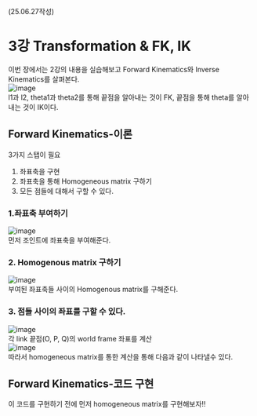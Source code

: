 (25.06.27작성)
# 3강 Transformation & FK, IK
이번 장에서는 2강의 내용을 실습해보고 Forward Kinematics와 Inverse Kinematics를 살펴본다.   
![image](https://github.com/user-attachments/assets/b125f7e0-9751-4b3c-bb73-ec979913ee46)   
l1과 l2, theta1과 theta2를 통해 끝점을 알아내는 것이 FK, 끝점을 통해 theta를 알아내는 것이 IK이다.   
## Forward Kinematics-이론
3가지 스탭이 필요   
1. 좌표축을 구현
2. 좌표축을 통해 Homogeneous matrix 구하기
3. 모든 점들에 대해서 구할 수 있다.
### 1.좌표축 부여하기
![image](https://github.com/user-attachments/assets/a5d5588e-48aa-4e66-824c-1fbb65274b77)   
먼저 조인트에 좌표축을 부여해준다.    
### 2. Homogenous matrix 구하기
![image](https://github.com/user-attachments/assets/399963ca-3b1d-440f-8162-947472049e5c)   
부여된 좌표축들 사이의 Homogenous matrix를 구해준다.   
### 3. 점들 사이의 좌표를 구할 수 있다.
![image](https://github.com/user-attachments/assets/fb387822-8c1c-4db7-bc8c-b5a7c7580f61)   
각 link 끝점(O, P, Q)의 world frame 좌표를 계산   
![image](https://github.com/user-attachments/assets/5ff267b2-43bf-427e-ad78-f769cde44962)   
따라서 homogeneous matrix를 통한 계산을 통해 다음과 같이 나타낼수 있다.   
## Forward Kinematics-코드 구현
이 코드를 구현하기 전에 먼저 homogeneous matrix를 구현해보자!!   

